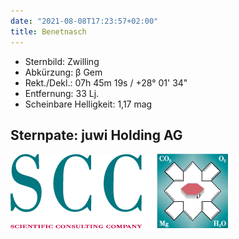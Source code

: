 ```yaml
---
date: "2021-08-08T17:23:57+02:00"
title: Benetnasch
---
```


- Sternbild: Zwilling
- Abkürzung: β Gem
- Rekt./Dekl.: 07h 45m 19s / +28° 01' 34"
- Entfernung: 33 Lj.
- Scheinbare Helligkeit: 1,17 mag

## Sternpate: juwi Holding AG

![SCC Logo](scc-logo.jpg)
